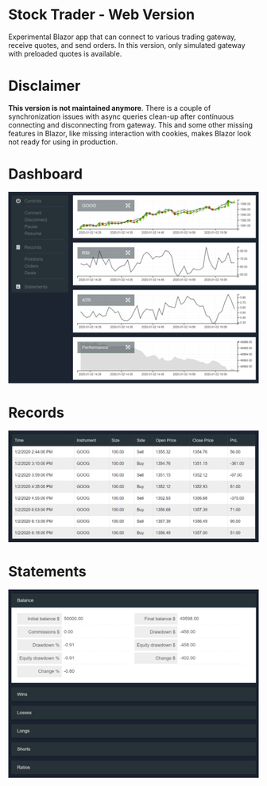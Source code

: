 # Stock Trader - Web Version

Experimental Blazor app that can connect to various trading gateway, receive quotes, and send orders. 
In this version, only simulated gateway with preloaded quotes is available. 

# Disclaimer

**This version is not maintained anymore**. There is a couple of synchronization issues with async queries clean-up after continuous connecting and disconnecting from gateway. This and some other missing features in Blazor, like missing interaction with cookies, makes Blazor look not ready for using in production.

# Dashboard

![](Screens/Preview-Dashboard.png) 

# Records 

![](Screens/Preview-Records.png)

# Statements 

![](Screens/Preview-Statements.png)
